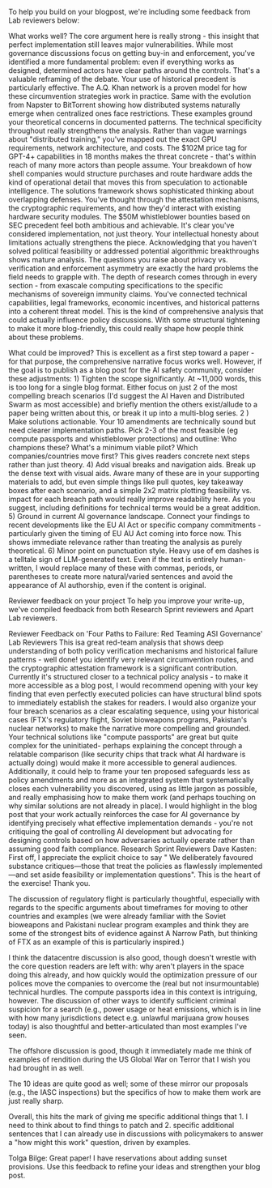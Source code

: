 To help you build on your blogpost, we're including some feedback from Lab reviewers below:

What works well?	The core argument here is really strong - this insight that perfect implementation still leaves major vulnerabilities. While most governance discussions focus on getting buy-in and enforcement, you've identified a more fundamental problem: even if everything works as designed, determined actors have clear paths around the controls. That's a valuable reframing of the debate. Your use of historical precedent is particularly effective. The A.Q. Khan network is a proven model for how these circumvention strategies work in practice. Same with the evolution from Napster to BitTorrent showing how distributed systems naturally emerge when centralized ones face restrictions. These examples ground your theoretical concerns in documented patterns. The technical specificity throughout really strengthens the analysis. Rather than vague warnings about "distributed training," you've mapped out the exact GPU requirements, network architecture, and costs. The $102M price tag for GPT-4+ capabilities in 18 months makes the threat concrete - that's within reach of many more actors than people assume. Your breakdown of how shell companies would structure purchases and route hardware adds the kind of operational detail that moves this from speculation to actionable intelligence. The solutions framework shows sophisticated thinking about overlapping defenses. You've thought through the attestation mechanisms, the cryptographic requirements, and how they'd interact with existing hardware security modules. The $50M whistleblower bounties based on SEC precedent feel both ambitious and achievable. It's clear you've considered implementation, not just theory. Your intellectual honesty about limitations actually strengthens the piece. Acknowledging that you haven't solved political feasibility or addressed potential algorithmic breakthroughs shows mature analysis. The questions you raise about privacy vs. verification and enforcement asymmetry are exactly the hard problems the field needs to grapple with. The depth of research comes through in every section - from exascale computing specifications to the specific mechanisms of sovereign immunity claims. You've connected technical capabilities, legal frameworks, economic incentives, and historical patterns into a coherent threat model. This is the kind of comprehensive analysis that could actually influence policy discussions. With some structural tightening to make it more blog-friendly, this could really shape how people think about these problems.

What could be improved?	This is excellent as a first step toward a paper - for that purpose, the comprehensive narrative focus works well. However, if the goal is to publish as a blog post for the AI safety community, consider these adjustments: 1) Tighten the scope significantly. At ~11,000 words, this is too long for a single blog format. Either focus on just 2 of the most compelling breach scenarios (I'd suggest the AI Haven and Distributed Swarm as most accessible) and briefly mention the others exist/allude to a paper being written about this, or break it up into a multi-blog series. 2 ) Make solutions actionable. Your 10 amendments are technically sound but need clearer implementation paths. Pick 2-3 of the most feasible (eg compute passports and whistleblower protections) and outline: Who champions these? What's a minimum viable pilot? Which companies/countries move first? This gives readers concrete next steps rather than just theory. 4) Add visual breaks and navigation aids. Break up the dense text with visual aids. Aware many of these are in your supporting materials to add, but even simple things like pull quotes, key takeaway boxes after each scenario, and a simple 2x2 matrix plotting feasibility vs. impact for each breach path would really improve readability here. As you suggest, including definitions for technical terms would be a great addition. 5) Ground in current AI governance landscape. Connect your findings to recent developments like the EU AI Act or specific company commitments - particularly given the timing of EU AU Act coming into force now. This shows immediate relevance rather than treating the analysis as purely theoretical. 6) Minor point on punctuation style. Heavy use of em dashes is a telltale sign of LLM-generated text. Even if the text is entirely human-written, I would replace many of these with commas, periods, or parentheses to create more natural/varied sentences and avoid the appearance of AI authorship, even if the content is original.

Reviewer feedback on your project
To help you improve your write-up, we've compiled feedback from both Research Sprint reviewers and Apart Lab reviewers.

Reviewer	Feedback on 'Four Paths to Failure: Red Teaming ASI Governance'
Lab Reviewers	This isa great red-team analysis that shows deep understanding of both policy verification mechanisms and historical failure patterns - well done! you identify very relevant circumvention routes, and the cryptographic attestation framework is a significant contribution. Currently it's structured closer to a technical policy analysis - to make it more accessible as a blog post, I would recommend opening with your key finding that even perfectly executed policies can have structural blind spots to immediately establish the stakes for readers. I would also organize your four breach scenarios as a clear escalating sequence, using your historical cases (FTX's regulatory flight, Soviet bioweapons programs, Pakistan's nuclear networks) to make the narrative more compelling and grounded. Your technical solutions like "compute passports" are great but quite complex for the uninitiated- perhaps explaining the concept through a relatable comparison (like security chips that track what AI hardware is actually doing) would make it more accessible to general audiences. Additionally, it could help to frame your ten proposed safeguards less as policy amendments and more as an integrated system that systematically closes each vulnerability you discovered, using as little jargon as possible, and really emphasising how to make them work (and perhaps touching on why similar solutions are not already in place). I would highlight in the blog post that your work actually reinforces the case for AI governance by identifying precisely what effective implementation demands - you're not critiquing the goal of controlling AI development but advocating for designing controls based on how adversaries actually operate rather than assuming good faith compliance.
Research Sprint Reviewers	Dave Kasten: First off, I appreciate the explicit choice to say " We deliberately favoured substance critiques—those that treat the
policies as flawlessly implemented—and set aside feasibility or implementation questions". This is the heart of the exercise! Thank you.

The discussion of regulatory flight is particularly thoughtful, especially with regards to the specific arguments about timeframes for moving to other countries and examples (we were already familiar with the Soviet bioweapons and Pakistani nuclear program examples and think they are some of the strongest bits of evidence against A Narrow Path, but thinking of FTX as an example of this is particularly inspired.)

I think the datacentre discussion is also good, though doesn't wrestle with the core question readers are left with: why aren't players in the space doing this already, and how quickly would the optimization pressure of our polices move the companies to overcome the (real but not insurmountable) technical hurdles. The compute passports idea in this context is intriguing, however. The discussion of other ways to identify sufficient criminal suspicion for a search (e.g., power usage or heat emissions, which is in line with how many jurisdictions detect e.g. unlawful marijuana grow houses today) is also thoughtful and better-articulated than most examples I've seen.

The offshore discussion is good, though it immediately made me think of examples of rendition during the US Global War on Terror that I wish you had brought in as well.

The 10 ideas are quite good as well; some of these mirror our proposals (e.g., the IASC inspections) but the specifics of how to make them work are just really sharp.

Overall, this hits the mark of giving me specific additional things that 1. I need to think about to find things to patch and 2. specific additional sentences that I can already use in discussions with policymakers to answer a "how might this work" question, driven by examples.

Tolga Bilge: Great paper! I have reservations about adding sunset provisions.
Use this feedback to refine your ideas and strengthen your blog post.
